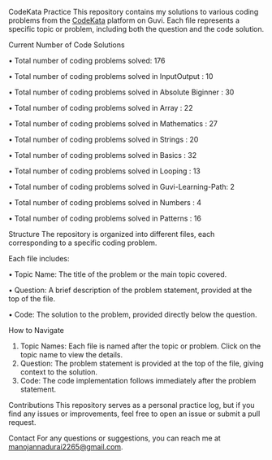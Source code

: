 CodeKata Practice
This repository contains my solutions to various coding problems from the [CodeKata](https://www.guvi.in/code-kata/) platform on Guvi.
Each file represents a specific topic or problem, including both the question and the code solution.


Current Number of Code Solutions

• Total number of coding problems solved: 176

• Total number of coding problems solved in InputOutput       : 10

• Total number of coding problems solved in Absolute Biginner : 30

• Total number of coding problems solved in Array             : 22

• Total number of coding problems solved in Mathematics       : 27

• Total number of coding problems solved in Strings           : 20

• Total number of coding problems solved in Basics            : 32

• Total number of coding problems solved in Looping           : 13

• Total number of coding problems solved in Guvi-Learning-Path: 2

• Total number of coding problems solved in Numbers           : 4

• Total number of coding problems solved in Patterns          : 16


Structure
The repository is organized into different files, each corresponding to a specific coding problem. 

Each file includes:

• Topic Name: The title of the problem or the main topic covered.

• Question: A brief description of the problem statement, provided at the top of the file.

• Code: The solution to the problem, provided directly below the question.

How to Navigate
1) Topic Names: Each file is named after the topic or problem. Click on the topic name to view the details.
2) Question: The problem statement is provided at the top of the file, giving context to the solution.
3) Code: The code implementation follows immediately after the problem statement.

Contributions
This repository serves as a personal practice log, but if you find any issues or improvements, feel free to open an issue or submit a pull request.

Contact
For any questions or suggestions, you can reach me at [manojannadurai2265@gmail.com](mailto:manojannadurai2265@gmail.com).
